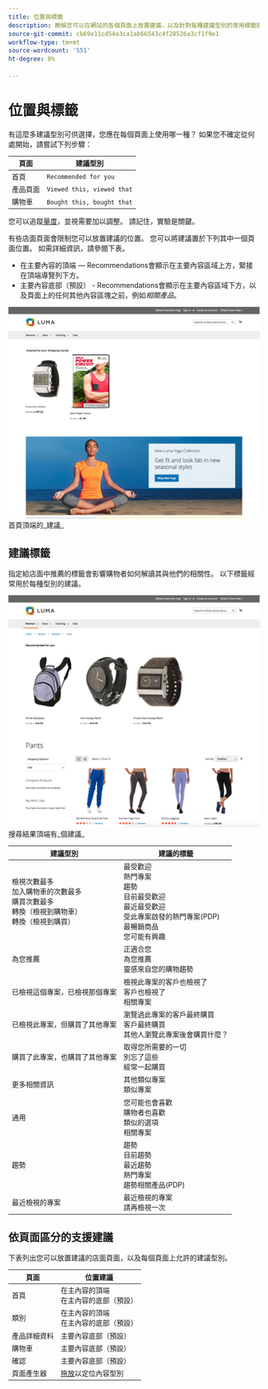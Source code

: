 ```yaml
---
title: 位置與標籤
description: 瞭解您可以在網站的各個頁面上放置建議，以及針對每種建議型別的常用標籤提供建議。
source-git-commit: cb69e11cd54a3ca1ab66543c4f28526a3cf1f9e1
workflow-type: tm+mt
source-wordcount: '551'
ht-degree: 0%

---
```


# 位置與標籤

有這麼多建議型別可供選擇，您應在每個頁面上使用哪一種？ 如果您不確定從何處開始，請嘗試下列步驟：

| 頁面 | 建議型別 |
|---|---|
| 首頁 | `Recommended for you` |
| 產品頁面 | `Viewed this, viewed that` |
| 購物車 | `Bought this, bought that` |

您可以追蹤[量度](workspace.md)，並視需要加以調整。 請記住，實驗是關鍵。

有些店面頁面會限制您可以放置建議的位置。 您可以將建議置於下列其中一個頁面位置。 如需詳細資訊，請參閱下表。

- 在主要內容的頂端 — Recommendations會顯示在主要內容區域上方，緊接在頂端導覽列下方。
- 主要內容底部（預設） - Recommendations會顯示在主要內容區域下方，以及頁面上的任何其他內容區塊之前，例如&#x200B;_相關產品_。

![建議位置](assets/storefront-home-page-top.png)
首頁頂端的_建議_

## 建議標籤

指定給店面中推薦的標籤會影響購物者如何解讀其與他們的相關性。 以下標籤經常用於每種型別的建議。

![建議位置](assets/storefront-search-results-top.png)
搜尋結果頂端有_個建議_

| 建議型別 | 建議的標籤 |
|---|---|
| 檢視次數最多<br>加入購物車的次數最多<br>購買次數最多<br>轉換（檢視到購物車）<br>轉換（檢視到購買） | 最受歡迎<br>熱門專案<br>趨勢<br>目前最受歡迎<br>最近最受歡迎<br>受此專案啟發的熱門專案(PDP)<br>最暢銷商品<br>您可能有興趣 |
| 為您推薦 | 正適合您<br>為您推薦<br>靈感來自您的購物趨勢 |
| 已檢視這個專案，已檢視那個專案 | 檢視此專案的客戶也檢視了<br>客戶也檢視了<br>相關專案 |
| 已檢視此專案，但購買了其他專案 | 瀏覽過此專案的客戶最終購買<br>客戶最終購買<br>其他人瀏覽此專案後會購買什麼？ |
| 購買了此專案，也購買了其他專案 | 取得您所需要的一切<br>別忘了這些<br>經常一起購買 |
| 更多相關資訊 | 其他類似專案<br>類似專案 |
| 通用 | 您可能也會喜歡<br>購物者也喜歡<br>類似的選項<br>相關專案 |
| 趨勢 | 趨勢<br>目前趨勢<br>最近趨勢<br>熱門專案<br>趨勢相關產品(PDP) |
| 最近檢視的專案 | 最近檢視的專案<br>請再檢視一次 |

## 依頁面區分的支援建議

下表列出您可以放置建議的店面頁面，以及每個頁面上允許的建議型別。

| 頁面 | 位置建議 |
|---|---|
| 首頁 | 在主內容的頂端<br>在主內容的底部（預設） | 檢視次數最多<br>購買次數最多<br>加入購物車次數最多<br>為您推薦<br>趨勢分析 |
| 類別 | 在主內容的頂端<br>在主內容的底部（預設） | 檢視次數最多<br>購買次數最多<br>加入購物車次數最多<br>為您推薦<br>趨勢分析 |
| 產品詳細資料 | 主要內容底部（預設） | 檢視次數最多<br>購買次數最多<br>加入購物車次數最多<br>檢視此專案、檢視專案<br>檢視此專案、購買專案<br>購買此專案、購買專案<br>類似專案<br>趨勢<br>視覺相似度 |
| 購物車 | 主要內容底部（預設） | 檢視次數最多<br>購買次數最多<br>加入購物車次數最多<br>檢視此專案，檢視的專案<br>檢視此專案，購買此專案<br>購買此專案，購買其他<br>類似專案<br>趨勢分析 |
| 確認 | 主要內容底部（預設） | 檢視次數最多<br>購買次數最多<br>加入購物車次數最多<br>檢視此專案，檢視的專案<br>檢視此專案，購買此專案<br>購買此專案，購買其他<br>類似專案<br>趨勢分析 |
| 頁面產生器 | [拖放](https://experienceleague.adobe.com/docs/commerce-admin/page-builder/add-content/recommendations.html)以定位內容型別 | 檢視次數最多<br>購買次數最多<br>加入購物車次數最多<br>為您推薦<br>趨勢分析 |
